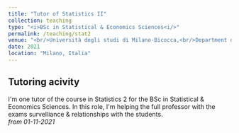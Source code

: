 ```yaml
---
title: "Tutor of Statistics II"
collection: teaching
type: "<i>BSc in Statistical & Economics Sciences<i/>"
permalink: /teaching/stat2
venue: "<br/>Università degli studi di Milano-Bicocca,<br/>Department of Economics, Management and Statistics"
date: 2021
location: "Milano, Italia"
---
```

Tutoring acivity
------
I'm one tutor of the course in Statistics 2 for the BSc in Statistical & Economics Sciences. In this role, I'm helping the full professor with the exams survelliance & relationships with the students.<br/>
*from 01-11-2021*
